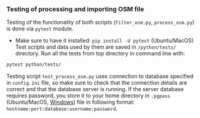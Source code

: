 ### Testing of processing and importing OSM file

Testing of the functionality of both scripts (`filter_osm.py`, `process_osm.py`) is done via `pytest` module.
- Make sure to have it installed: `pip install -U pytest` (Ubuntu/MacOS)
Test scripts and data used by them are saved in `/python/tests/` directory. Run all the tests from top directory in command line with:
```bash
pytest python/tests/
```

Testing script `test_process_osm.py` uses connection to database specified in `config.ini` file, so make sure to check that the connection details are correct and that the database server is running.
If the server database requires password, you store it to your home directory in `.pgpass` (Ubuntu/MacOS, [Windows](https://www.postgresql.org/docs/current/libpq-pgpass.html)) file in following format:
`hostname:port:database:username:password`.